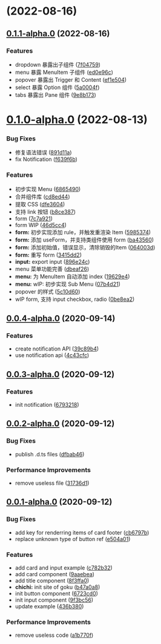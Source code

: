 # [](https://github.com/dragon-ball-p/dragon-ball/compare/v0.1.1-alpha.0...v) (2022-08-16)



## [0.1.1-alpha.0](https://github.com/dragon-ball-p/dragon-ball/compare/v0.1.0-alpha.0...v0.1.1-alpha.0) (2022-08-16)


### Features

* dropdown 暴露出子组件 ([7f04759](https://github.com/dragon-ball-p/dragon-ball/commit/7f04759fbe90d26765e4a98c2f4c168dfb4fe5e2))
* menu 暴露 MenuItem 子组件 ([ed0e96c](https://github.com/dragon-ball-p/dragon-ball/commit/ed0e96c7b15f4efe87d8741c51f56aadb2c9cda4))
* popover 暴露出 Trigger 和 Content ([ef1e504](https://github.com/dragon-ball-p/dragon-ball/commit/ef1e504931c4ba023650c9ee66ec3c12f1edd717))
* select 暴露 Option 组件 ([5a0004f](https://github.com/dragon-ball-p/dragon-ball/commit/5a0004f048c691a1ad56474d946fea6613e0f8e7))
* tabs 暴露出 Pane 组件 ([9e8b173](https://github.com/dragon-ball-p/dragon-ball/commit/9e8b173a3ca0b3feaa65574c3747aa35026adee3))



# [0.1.0-alpha.0](https://github.com/dragon-ball-p/dragon-ball/compare/v0.0.4-alpha.0...v0.1.0-alpha.0) (2022-08-13)


### Bug Fixes

* 修复语法错误 ([891d11a](https://github.com/dragon-ball-p/dragon-ball/commit/891d11a081b1ab57964a7c3c9cd72421c7678d6f))
* fix Notification ([f639f6b](https://github.com/dragon-ball-p/dragon-ball/commit/f639f6bee86b54069d8df36761cb308906a3cad7))


### Features

* 初步实现 Menu ([6865490](https://github.com/dragon-ball-p/dragon-ball/commit/68654907fe082ceb2409dcb805ac1a79e758e43a))
* 合并组件库 ([cd8ed44](https://github.com/dragon-ball-p/dragon-ball/commit/cd8ed44d99b9345128bbaf37f7a21052fa110fb7))
* 提取 CSS ([dfe3604](https://github.com/dragon-ball-p/dragon-ball/commit/dfe3604d8633730b0ff4dca625c4bf1963de1375))
* 支持 link 按钮 ([b8ce387](https://github.com/dragon-ball-p/dragon-ball/commit/b8ce3875d58cdde59cb503a30ed45940f97d8d11))
* form ([7c7a921](https://github.com/dragon-ball-p/dragon-ball/commit/7c7a9218d6fe8bf9a75bfee95fbfca3853f02504))
* form WIP ([46d5cc4](https://github.com/dragon-ball-p/dragon-ball/commit/46d5cc488f3d88e1c74be62c6a9c36d07e3161c3))
* **form:** 初步实现添加 rule，并触发重渲染 Item ([5985374](https://github.com/dragon-ball-p/dragon-ball/commit/5985374cf2fe171bae15dc013962147d591ab835))
* **form:** 添加 useForm，并支持类组件使用 form ([ba43560](https://github.com/dragon-ball-p/dragon-ball/commit/ba43560e64bf04d1fcb3525fa4e9ab4ac465c886))
* **form:** 添加初始值，错误显示，清除销毁的Item ([064003d](https://github.com/dragon-ball-p/dragon-ball/commit/064003d6035c9cfefcaaba09254f70c547e07b45))
* **form:** 重写 form ([3415dd2](https://github.com/dragon-ball-p/dragon-ball/commit/3415dd2ff1ea007a70dee3ff3e3dec02f535fe69))
* **input:** export input ([896e24c](https://github.com/dragon-ball-p/dragon-ball/commit/896e24c5e76104c3bd8dafe7b4d152748a0db94c))
* menu 菜单功能完善 ([dbeaf26](https://github.com/dragon-ball-p/dragon-ball/commit/dbeaf26a8fc74d448418367635dd8fbeea251ce5))
* **menu:** 为 MenuItem 自动添加 index ([19629e4](https://github.com/dragon-ball-p/dragon-ball/commit/19629e496fc5c8c207d4f1ef92af11b708113028))
* **menu:** wIP: 初步实现 Sub Menu ([07b4d21](https://github.com/dragon-ball-p/dragon-ball/commit/07b4d21a18add2d1929915df9c41b27dd117d52e))
* popover 的样式 ([5c10d60](https://github.com/dragon-ball-p/dragon-ball/commit/5c10d6069fdaacc7f9de1704f694e6411d89b8be))
* wIP form, 支持 input checkbox, radio ([0be8ea2](https://github.com/dragon-ball-p/dragon-ball/commit/0be8ea2dff84c6c81e7104c962c330c292b50275))



## [0.0.4-alpha.0](https://github.com/dragon-ball-p/dragon-ball/compare/v0.0.3-alpha.0...v0.0.4-alpha.0) (2020-09-14)


### Features

* create notification API ([39c89b4](https://github.com/dragon-ball-p/dragon-ball/commit/39c89b4e93fc0f6b24c993186104fd428bccb62a))
* use notification api ([4c43cfc](https://github.com/dragon-ball-p/dragon-ball/commit/4c43cfcd21852ce94dcf6ffa70e9f1bee19888e6))



## [0.0.3-alpha.0](https://github.com/dragon-ball-p/dragon-ball/compare/v0.0.2-alpha.0...v0.0.3-alpha.0) (2020-09-12)


### Features

* init notification ([6793218](https://github.com/dragon-ball-p/dragon-ball/commit/679321864121e3b663ec3b098a3253e7c536083b))



## [0.0.2-alpha.0](https://github.com/dragon-ball-p/dragon-ball/compare/v0.0.1-alpha.0...v0.0.2-alpha.0) (2020-09-12)


### Bug Fixes

* publish .d.ts files ([dfbab46](https://github.com/dragon-ball-p/dragon-ball/commit/dfbab46a262de5966252ef96fc18c2ad5240e27f))


### Performance Improvements

* remove useless file ([31736d1](https://github.com/dragon-ball-p/dragon-ball/commit/31736d17889cd3afa6b003a7fb070e58d5f57060))



## [0.0.1-alpha.0](https://github.com/dragon-ball-p/dragon-ball/compare/6723cd065fa438ea26113bdb8f962840378dab49...v0.0.1-alpha.0) (2020-09-12)


### Bug Fixes

* add key for renderring items of card footer ([cb6797b](https://github.com/dragon-ball-p/dragon-ball/commit/cb6797bbd642313572075d583c7c19fb52d5f54d))
* replace unknown type of button ref ([e504a01](https://github.com/dragon-ball-p/dragon-ball/commit/e504a01ea3cfdf7ae3407a477419084ce4ff70cc))


### Features

* add card and input example ([c782b32](https://github.com/dragon-ball-p/dragon-ball/commit/c782b32de9b8fdbe411b5c9f330e2fa6e2700286))
* add card component ([9aaebea](https://github.com/dragon-ball-p/dragon-ball/commit/9aaebea35651bef88ea14d3ee6ec420200793563))
* add title component ([8f3ffa0](https://github.com/dragon-ball-p/dragon-ball/commit/8f3ffa0bb969fd526a8d6def32bd37d9080ef461))
* **chichi:** init site of goku ([b47a0a8](https://github.com/dragon-ball-p/dragon-ball/commit/b47a0a8dc3738b1409db132cf3c954f46e497ade))
* init button component ([6723cd0](https://github.com/dragon-ball-p/dragon-ball/commit/6723cd065fa438ea26113bdb8f962840378dab49))
* init input component ([9f3bc56](https://github.com/dragon-ball-p/dragon-ball/commit/9f3bc567a4587160bb5f419d91650b559f86798b))
* update example ([436b380](https://github.com/dragon-ball-p/dragon-ball/commit/436b3805f99cc06fe582fa2440cfad81f4676ae0))


### Performance Improvements

* remove useless code ([a1b770f](https://github.com/dragon-ball-p/dragon-ball/commit/a1b770f8974d3f88f11c1aeb9bb97f3792c4a397))



